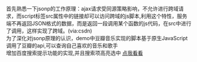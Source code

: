 首先熟悉一下jsonp的工作原理：ajax请求受同源策略影响，不允许进行跨域请求，而script标签src属性中的链接却可以访问跨域的js脚本,利用这个特性，服务端不再返回JSON格式的数据，而是返回一段调用某个函数的js代码，在src中进行了调用，这样实现了跨域。(via:csdn)<br>
为了深化对jsonp原理的认识，demo中豆瓣音乐实现的脚本基于原生JavaScript<br>
调用了豆瓣的api,可以查询自己喜欢的音乐和歌手<br>
增加百度搜索提示功能的实现,并且搜索项高亮选中   <a href="https://dantyli.github.io/jsonp/jsonp.html">点我看看</a>
